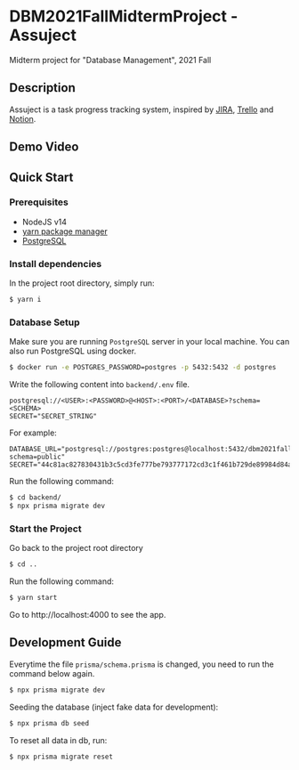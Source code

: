 # DBM2021FallMidtermProject - Assuject

Midterm project for "Database Management", 2021 Fall

## Description

Assuject is a task progress tracking system, inspired by [JIRA](https://www.atlassian.com/software/jira), [Trello](https://trello.com/) and [Notion](https://www.notion.so/).

## Demo Video

## Quick Start

### Prerequisites

- NodeJS v14
- [yarn package manager](https://www.npmjs.com/package/yarn)
- [PostgreSQL](https://www.postgresql.org/)

### Install dependencies

In the project root directory, simply run:

```bash
$ yarn i
```

### Database Setup

Make sure you are running `PostgreSQL` server in your local machine. You can also run PostgreSQL using docker.

```bash
$ docker run -e POSTGRES_PASSWORD=postgres -p 5432:5432 -d postgres
```

Write the following content into `backend/.env` file.

```
postgresql://<USER>:<PASSWORD>@<HOST>:<PORT>/<DATABASE>?schema=<SCHEMA>
SECRET="SECRET_STRING"
```

For example:

```
DATABASE_URL="postgresql://postgres:postgres@localhost:5432/dbm2021fall?schema=public"
SECRET="44c81ac827830431b3c5cd3fe777be793777172cd3c1f461b729de89984d84a0540cf784122bf99b7bd67408803067a2"
```

Run the following command:

```bash
$ cd backend/
$ npx prisma migrate dev
```

### Start the Project

Go back to the project root directory

```bash
$ cd ..
```

Run the following command:

```bash
$ yarn start
```

Go to http://localhost:4000 to see the app.

## Development Guide

Everytime the file `prisma/schema.prisma` is changed, you need to run the command below again.

```bash
$ npx prisma migrate dev
```

Seeding the database (inject fake data for development):

```bash
$ npx prisma db seed
```

To reset all data in db, run:

```bash
$ npx prisma migrate reset
```
